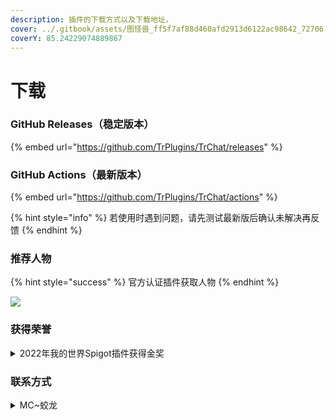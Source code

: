 ```yaml
---
description: 插件的下载方式以及下载地址，
cover: ../.gitbook/assets/图怪兽_ff5f7af88d460afd2913d6122ac98642_72706.png
coverY: 85.24229074889867
---
```


# 下载

### GitHub Releases（稳定版本）

{% embed url="https://github.com/TrPlugins/TrChat/releases" %}

### GitHub Actions（最新版本）

{% embed url="https://github.com/TrPlugins/TrChat/actions" %}

{% hint style="info" %}
若使用时遇到问题，请先测试最新版后确认未解决再反馈
{% endhint %}

### 推荐人物

{% hint style="success" %}
官方认证插件获取人物
{% endhint %}

![](../.gitbook/assets/图怪兽.png)

### 获得荣誉

<details>

<summary>2022年我的世界Spigot插件获得金奖</summary>

<img src="../.gitbook/assets/szpeHjS6dcVx3KE.png" alt="" data-size="original">

**下载证书** [**\[点击下载\]**](https://s2.loli.net/2022/04/14/szpeHjS6dcVx3KE.png)

</details>

### 联系方式

<details>

<summary>MC~蛟龙</summary>

腾讯QQ [\[立即联系\]](https://wpa.qq.com/msgrd?v=3\&uin=1610105206\&site=qq\&menu=yes)

</details>
